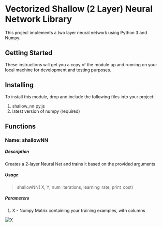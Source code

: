 # Vectorized Shallow (2 Layer) Neural Network Library

This project implements a two layer neural network using Python 3 and Numpy. 

## Getting Started

These instructions will get you a copy of the module up and running on your local machine for development and testing purposes. 


## Installing

To install this module, drop and include the following files into your project: 
1. shallow_nn.py.js
2. latest version of numpy (required)


## Functions 
### Name: shallowNN
##### Description

Creates a 2-layer Neural Net and trains it based on the provided arguments

##### Usage
> shallowNN( X, Y, num_iterations, learning_rate, print_cost)

##### Parameters

1. X - Numpy Matrix containing your training examples, with columns 

![X](https://github.com/allpark/Python-Shallow-NN/blob/master/doc_images/x_matrix_diagram.jpg)



